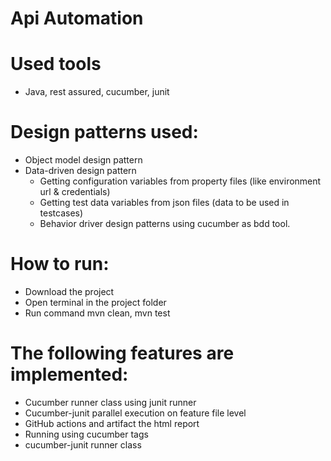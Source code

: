 # Api Automation

# Used tools
- Java, rest assured, cucumber, junit

# Design patterns used:
- Object model design pattern
- Data-driven design pattern
  - Getting configuration variables from property files (like environment url & credentials)
  - Getting test data variables from json files (data to be used in testcases)
  - Behavior driver design patterns using cucumber as bdd tool.

# How to run:
- Download the project
- Open terminal in the project folder
- Run command mvn clean, mvn test

# The following features are implemented:
- Cucumber runner class using junit runner
- Cucumber-junit parallel execution on feature file level
- GitHub actions and artifact the html report
- Running using cucumber tags
- cucumber-junit runner class

